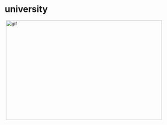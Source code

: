 # university
<p><img align="right" alt="gif" src="https://user-images.githubusercontent.com/108582380/184214553-ee8fab0c-f091-42c3-8e51-10616b32c666.gif" width="500" height="320"/></p>
